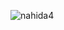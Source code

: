 ![nahida4](https://github.com/Tumppi66/v3rm-archive/assets/61348006/025d61d2-044b-4602-bbe6-31b8fdf38266)
